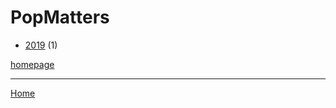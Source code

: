 # PopMatters

  * [2019](./popmatters-2019.md) (1)

[homepage](https://www.popmatters.com/)

----

[Home](../index.md)
